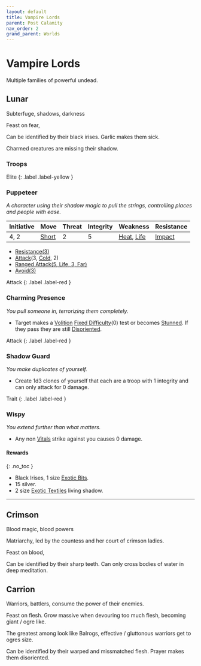 ```yaml
---
layout: default
title: Vampire Lords
parent: Post Calamity
nav_order: 2
grand_parent: Worlds
---
```


# Vampire Lords

Multiple families of powerful undead.

## Lunar

Subterfuge, shadows, darkness

Feast on fear,

Can be identified by their black irises.
Garlic makes them sick.

Charmed creatures are missing their shadow.

### Troops

Elite
{: .label .label-yellow }

### Puppeteer

_A character using their shadow magic to pull the strings, controlling places and people with ease._

| Initiative | Move                               | Threat | Integrity | Weakness                                                       | Resistance                         |
| ---------- | ---------------------------------- | ------ | --------- | -------------------------------------------------------------- | ---------------------------------- |
| 4, 2       | [Short](../../Core/Movement#Short) | 2      | 5         | [Heat](../../Core/Injury#Heat), [Life](../../Core/Injury#Life) | [Impact](../../Core/Injury#Impact) |

- [Resistance(3)](<../../Core/Character-Actions#Resistance(X)>)
- [Attack](<../Game/Core/Character-Actions#Attack(X,%20TYPE,%20DAMAGE)>)(3, [Cold](../../Core/Injury#Cold), 2)
- [Ranged Attack(5, Life, 3, Far)](<../../Core/Character-Actions#Ranged%20Attack(X,%20TYPE,%20DAMAGE,%20RANGE)>)
- [Avoid(3)](<../Game/Core/Character-Actions#Avoid(X)>)

Attack
{: .label .label-red }

### Charming Presence

_You pull someone in, terrorizing them completely._

- Target makes a [Volition](../../Core/Spirit#Volition) [Fixed Difficulty](../../Core/Skills#Fixed%20Difficulty)(0) test or becomes [Stunned](../../Core/Effects#Stunned). If they pass they are still [Disoriented](../../Core/Effects#Disoriented).

Attack
{: .label .label-red }

### Shadow Guard

_You make duplicates of yourself._

- Create 1d3 clones of yourself that each are a troop with 1 integrity and can only attack for 0 damage.

Trait
{: .label .label-red }

### Wispy

_You extend further than what matters._

- Any non [Vitals](../../Core/Injury#Vitals) strike against you causes 0 damage.

#### Rewards

{: .no_toc }

- Black Irises, 1 size [Exotic Bits](../../Bits#Exotic%20Bits).
- 15 silver.
- 2 size [Exotic Textiles](../../Textiles#Exotic%20Textiles) living shadow.

---

## Crimson

Blood magic, blood powers

Matriarchy, led by the countess and her court of crimson ladies.

Feast on blood,

Can be identified by their sharp teeth.
Can only cross bodies of water in deep meditation.

## Carrion

Warriors, battlers, consume the power of their enemies.

Feast on flesh. Grow massive when devouring too much flesh, becoming giant / ogre like.

The greatest among look like Balrogs, effective / gluttonous warriors get to ogres size.

Can be identified by their warped and missmatched flesh.
Prayer makes them disoriented.
